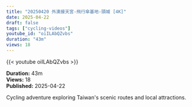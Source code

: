 ```yaml
---
title: "20250420 外澳接天宮-飛行傘基地-頭城 [4K]"
date: 2025-04-22
draft: false
tags: ["cycling-videos"]
youtube_id: "oiILAbQZvbs"
duration: "43m"
views: 18
---
```


{{< youtube oiILAbQZvbs >}}

**Duration:** 43m  
**Views:** 18  
**Published:** 2025-04-22

Cycling adventure exploring Taiwan's scenic routes and local attractions.

